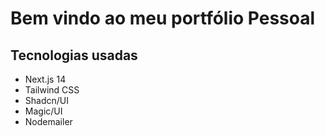 # Bem vindo ao meu portfólio Pessoal

## Tecnologias usadas

- Next.js 14
- Tailwind CSS
- Shadcn/UI
- Magic/UI
- Nodemailer
